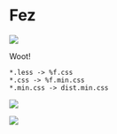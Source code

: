 Fez
===

![](http://i.imgur.com/notXLXO.png)

Woot!

    *.less -> %f.css
    *.css -> %f.min.css
    *.min.css -> dist.min.css

![](https://dl.dropboxusercontent.com/u/10832827/before.svg)

![](https://dl.dropboxusercontent.com/u/10832827/after.svg)